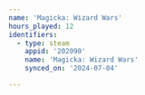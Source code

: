 ```yaml
---
name: 'Magicka: Wizard Wars'
hours_played: 12
identifiers:
  - type: steam
    appid: '202090'
    name: 'Magicka: Wizard Wars'
    synced_on: '2024-07-04'

---
```

